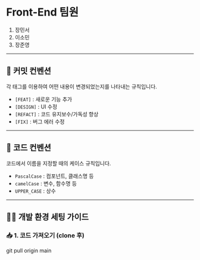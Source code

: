 # Front-End 팀원

1. 장민서  
2. 이소민  
3. 장준영  

---

## 📌 커밋 컨벤션

각 태그를 이용하여 어떤 내용이 변경되었는지를 나타내는 규칙입니다.

- `[FEAT]` : 새로운 기능 추가  
- `[DESIGN]` : UI 수정  
- `[REFACT]` : 코드 유지보수/가독성 향상  
- `[FIX]` : 버그 에러 수정  

---

## 📐 코드 컨벤션

코드에서 이름을 지정할 때의 케이스 규칙입니다.

- `PascalCase` : 컴포넌트, 클래스명 등  
- `camelCase` : 변수, 함수명 등  
- `UPPER_CASE` : 상수  

---

## 🧑‍💻 개발 환경 세팅 가이드
### 📥 1. 코드 가져오기 (clone 후)
git pull origin main

